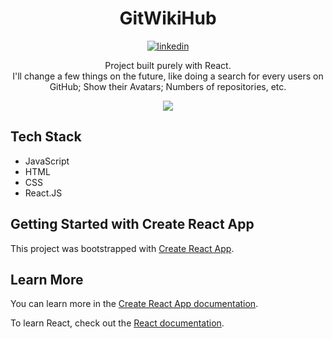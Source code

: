 <h1 align="center">GitWikiHub</h1>

<p align="center">
<a href="https://linkedin.com/in/valdocijunior" target="_blank">
  <img align="center" src="https://img.shields.io/badge/-valdocijunior-05122A?style=flat&logo=linkedin" alt="linkedin"/>
</a>
  </p>
  
  <p align="center">
  Project built purely with React. <br />
  I'll change a few things on the future, like doing a search for every users on GitHub; Show their Avatars; Numbers of repositories, etc.
  </p>
  <p align="center"> 
   <img align="center" src="https://i.ibb.co/Kygc127/GitWiki.png" />
  </p>
  
## Tech Stack
- JavaScript
- HTML
- CSS
- React.JS
  
## Getting Started with Create React App

This project was bootstrapped with [Create React App](https://github.com/facebook/create-react-app).

## Learn More

You can learn more in the [Create React App documentation](https://facebook.github.io/create-react-app/docs/getting-started).

To learn React, check out the [React documentation](https://reactjs.org/).
